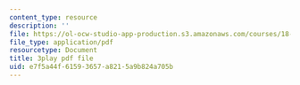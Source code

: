 ```yaml
---
content_type: resource
description: ''
file: https://ol-ocw-studio-app-production.s3.amazonaws.com/courses/18-s096-topics-in-mathematics-with-applications-in-finance-fall-2013/e7f5a44f61593657a8215a9b824a705b_TnS8kI_KuJc.pdf
file_type: application/pdf
resourcetype: Document
title: 3play pdf file
uid: e7f5a44f-6159-3657-a821-5a9b824a705b
---
```

